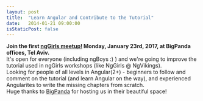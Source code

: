```yaml
---
layout: post
title:  "Learn Angular and Contribute to the Tutorial"
date:   2014-01-21 09:00:00
isStaticPost: false
---
```

<p class="post-body">
    <b>Join the first <a href="https://www.meetup.com/ngGirls/events/236961755/" target="_blank">ngGirls meetup!</a> Monday, January 23rd, 2017, at BigPanda offices, Tel Aviv.</b>
    <br>It's open for everyone (including ngBoys :) ) and we're going to improve the tutorial used in ngGirls workshops (like NgGirls @ NgVikings).
    <br>Looking for people of all levels in Angular(2+) - beginners to follow and comment on the tutorial (and learn Angular on the way), and experienced Angularites to write the missing chapters from scratch.
    <br>Huge thanks to <a href="https://bigpanda.io/" target="_blank">BigPanda</a> for hosting us in their beautiful space!
</p>